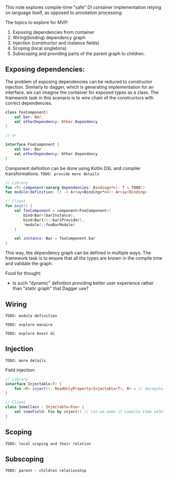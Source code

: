 This note explores compile-time "safe" DI container implementation relying on language itself, as opposed to annotation processing.

The topics to explore for MVP:
1. Exposing dependencies from container
2. Wiring(binding) dependency graph
3. Injection (constructor and instance fields)
4. Scoping (local singletons)
5. Subscoping and providing parts of the parent graph to children.

## Exposing dependencies:
The problem of exposing dependencies can be reduced to constructor injection.
Similarly to dagger, which is generating implementation for an interface, we can imagine the container for 
exposed types as a class. 
The framework task in this scenario is to wire chain of the constructors with correct dependencies.
```kotlin
class FooComponent(
    val bar: Bar,
    val otherDependency: Other.Dependency
)

// or

interface FooComponent {
    val bar: Bar
    val otherDependency: Other.Dependency
}
```
Component definition can be done using Kotlin DSL and compiler transformations. `TODO: provide more details`
```kotlin
// Library
fun <T> component(vararg dependencies: Binding<*>): T = TODO()
fun module(definition: () -> Array<Binding<*>>): Array<Binding>

// Client
fun init() {
    val fooComponent = component<FooComponent>(
        bind<Bar>(barInstance),
        bind<Bar1>(::bar1Provider),
        *module(::fooBarModule)
    )

    val instance: Bar = fooComponent.bar
}
```
This way, the dependency graph can be defined in multiple ways. The framework task is to ensure that
all the types are known in the compile time and validate the graph. 

Food for thought:
 - Is such "dynamic" definition providing better user experience rather than "static graph" that Dagger use?

## Wiring

`TODO: module definition`

`TODO: explore macwire`

`TODO: explore boost di`

## Injection

`TODO: more details`

Field injection:
```kotlin
// Library
interface Injectable<T> {
    fun <R> inject(): ReadOnlyProperty<Injectable<T>, R> = // delegate
}

// Client 
class SomeClass : Injectable<Foo> {
    val someField: Foo by inject() // Can we make it compile time safe?
}
```

## Scoping

`TODO: local scoping and their relation`

## Subscoping

`TODO: parent - children relationship`
